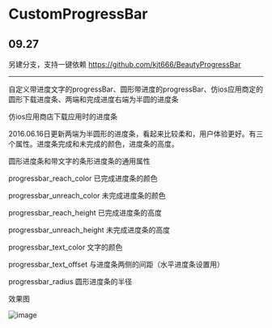 # CustomProgressBar

## 09.27

另建分支，支持一键依赖
https://github.com/kjt666/BeautyProgressBar

-----
自定义带进度文字的progressBar、圆形带进度的progressBar、仿ios应用商定的圆形下载进度条、两端和完成进度右端为半圆的进度条

仿ios应用商店下载应用时的进度条

2016.06.16日更新两端为半圆形的进度条，看起来比较柔和，用户体验更好。有三个属性。进度条完成和未完成的颜色，进度条的高度。


圆形进度条和带文字的条形进度条的通用属性

progressbar_reach_color 已完成进度条的颜色

progressbar_unreach_color 未完成进度条的颜色

progressbar_reach_height 已完成进度条的高度

progressbar_unreach_height 未完成进度条的高度

progressbar_text_color 文字的颜色

progressbar_text_offset 与进度条两侧的间距（水平进度条设置用）

progressbar_radius 圆形进度条的半径

效果图

![image](https://github.com/kjt666/CustomProgressBar/blob/master/GIF.gif ) 
